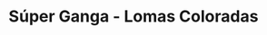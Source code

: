 ---
title: "Súper Ganga - Lomas Coloradas"
url: /san-pedro-de-la-paz/super-ganga-lomas-coloradas/
shop: supermercado
---